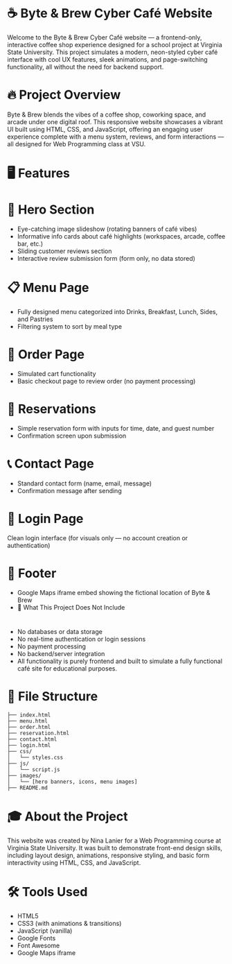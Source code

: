 # ☕ Byte & Brew Cyber Café Website

Welcome to the Byte & Brew Cyber Café website — a frontend-only, interactive coffee shop experience designed for a school project at Virginia State University. This project simulates a modern, neon-styled cyber café interface with cool UX features, sleek animations, and page-switching functionality, all without the need for backend support.

# 🔥 Project Overview

Byte & Brew blends the vibes of a coffee shop, coworking space, and arcade under one digital roof. This responsive website showcases a vibrant UI built using HTML, CSS, and JavaScript, offering an engaging user experience complete with a menu system, reviews, and form interactions — all designed for Web Programming class at VSU.

# 🖥️ Features

# 🎯 Hero Section
* Eye-catching image slideshow (rotating banners of café vibes)
* Informative info cards about café highlights (workspaces, arcade, coffee bar, etc.)
* Sliding customer reviews section
* Interactive review submission form (form only, no data stored)

# 📋 Menu Page
* Fully designed menu categorized into Drinks, Breakfast, Lunch, Sides, and Pastries
* Filtering system to sort by meal type

# 🛒 Order Page
* Simulated cart functionality
* Basic checkout page to review order (no payment processing)

# 📆 Reservations
* Simple reservation form with inputs for time, date, and guest number
* Confirmation screen upon submission

# 📞 Contact Page
* Standard contact form (name, email, message)
* Confirmation message after sending

# 🔐 Login Page
Clean login interface (for visuals only — no account creation or authentication)

# 📍 Footer
* Google Maps iframe embed showing the fictional location of Byte & Brew
* 🚫 What This Project Does Not Include

# 
* No databases or data storage
* No real-time authentication or login sessions
* No payment processing
* No backend/server integration
* All functionality is purely frontend and built to simulate a fully functional café site for educational purposes.

# 📁 File Structure

```byte-and-brew/
├── index.html
├── menu.html
├── order.html
├── reservation.html
├── contact.html
├── login.html
├── css/
│   └── styles.css
├── js/
│   └── script.js
├── images/
│   └── [hero banners, icons, menu images]
├── README.md
```
# 🎓 About the Project

This website was created by Nina Lanier for a Web Programming course at Virginia State University. It was built to demonstrate front-end design skills, including layout design, animations, responsive styling, and basic form interactivity using HTML, CSS, and JavaScript.

# 🛠️ Tools Used

- HTML5
- CSS3 (with animations & transitions)
- JavaScript (vanilla)
- Google Fonts
- Font Awesome
- Google Maps iframe
